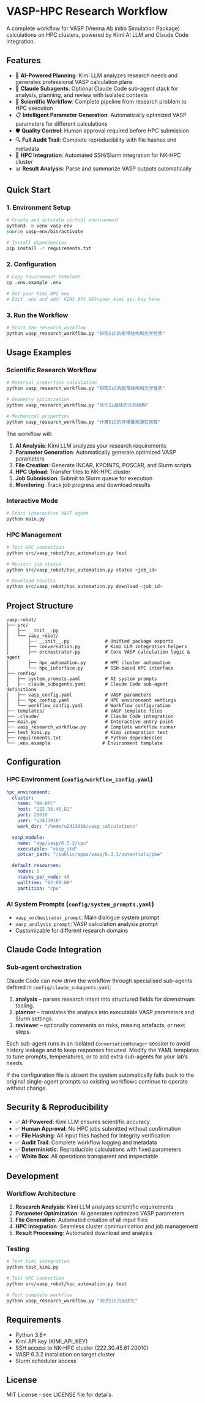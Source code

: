 # VASP-HPC Research Workflow

A complete workflow for VASP (Vienna Ab initio Simulation Package) calculations on HPC clusters, powered by Kimi AI LLM and Claude Code integration.

## Features

- 🤖 **AI-Powered Planning**: Kimi LLM analyzes research needs and generates professional VASP calculation plans
- 🧠 **Claude Subagents**: Optional Claude Code sub-agent stack for analysis, planning, and review with isolated contexts
- 🔬 **Scientific Workflow**: Complete pipeline from research problem to HPC execution
- 📋 **Intelligent Parameter Generation**: Automatically optimized VASP parameters for different calculations
- 🛡️ **Quality Control**: Human approval required before HPC submission
- 🔍 **Full Audit Trail**: Complete reproducibility with file hashes and metadata
- 🚀 **HPC Integration**: Automated SSH/Slurm integration for NK-HPC cluster
- 📊 **Result Analysis**: Parse and summarize VASP outputs automatically

## Quick Start

### 1. Environment Setup

```bash
# Create and activate virtual environment
python3 -m venv vasp-env
source vasp-env/bin/activate

# Install dependencies
pip install -r requirements.txt
```

### 2. Configuration

```bash
# Copy environment template
cp .env.example .env

# Set your Kimi API key
# Edit .env and add: KIMI_API_KEY=your_kimi_api_key_here
```

### 3. Run the Workflow

```bash
# Start the research workflow
python vasp_research_workflow.py "研究SiC的能带结构和光学性质"
```

## Usage Examples

### Scientific Research Workflow

```bash
# Material properties calculation
python vasp_research_workflow.py "研究SiC的能带结构和光学性质"

# Geometry optimization
python vasp_research_workflow.py "优化Si晶体的几何结构"

# Mechanical properties
python vasp_research_workflow.py "计算SiC的体模量和弹性常数"
```

The workflow will:
1. **AI Analysis**: Kimi LLM analyzes your research requirements
2. **Parameter Generation**: Automatically generate optimized VASP parameters
3. **File Creation**: Generate INCAR, KPOINTS, POSCAR, and Slurm scripts
4. **HPC Upload**: Transfer files to NK-HPC cluster
5. **Job Submission**: Submit to Slurm queue for execution
6. **Monitoring**: Track job progress and download results

### Interactive Mode

```bash
# Start interactive VASP agent
python main.py
```

### HPC Management

```bash
# Test HPC connection
python src/vasp_robot/hpc_automation.py test

# Monitor job status
python src/vasp_robot/hpc_automation.py status <job_id>

# Download results
python src/vasp_robot/hpc_automation.py download <job_id>
```

## Project Structure

```
vasp-robot/
├── src/
│   ├── __init__.py
│   └── vasp_robot/
│       ├── __init__.py             # Unified package exports
│       ├── conversation.py         # Kimi LLM integration helpers
│       ├── orchestrator.py         # Core VASP calculation logic & agent
│       ├── hpc_automation.py       # HPC cluster automation
│       └── hpc_interface.py        # SSH-based HPC interface
├── config/
│   ├── system_prompts.yaml         # AI system prompts
│   ├── claude_subagents.yaml       # Claude Code sub-agent definitions
│   ├── vasp_config.yaml            # VASP parameters
│   ├── hpc_config.yaml             # HPC environment settings
│   └── workflow_config.yaml        # Workflow configuration
├── templates/                      # VASP template files
├── .claude/                        # Claude Code integration
├── main.py                         # Interactive entry point
├── vasp_research_workflow.py       # Complete workflow runner
├── test_kimi.py                    # Kimi integration test
├── requirements.txt                # Python dependencies
└── .env.example                   # Environment template
```

## Configuration

### HPC Environment (`config/workflow_config.yaml`)

```yaml
hpc_environment:
  cluster:
    name: "NK-HPC"
    host: "222.30.45.81"
    port: 20010
    user: "u2413918"
    work_dir: "/home/u2413918/vasp_calculations"

  vasp_module:
    name: "app/vasp/6.3.2/cpu"
    executable: "vasp_std"
    potcar_path: "/public/apps/vasp/6.3.2/potentials/pbe"

  default_resources:
    nodes: 1
    ntasks_per_node: 48
    walltime: "02:00:00"
    partition: "cpu"
```

### AI System Prompts (`config/system_prompts.yaml`)

- `vasp_orchestrator_prompt`: Main dialogue system prompt
- `vasp_analysis_prompt`: VASP calculation analysis prompt
- Customizable for different research domains

## Claude Code Integration

### Sub-agent orchestration

Claude Code can now drive the workflow through specialised sub-agents defined in `config/claude_subagents.yaml`:

1. **analysis** – parses research intent into structured fields for downstream tooling.
2. **planner** – translates the analysis into executable VASP parameters and Slurm settings.
3. **reviewer** – optionally comments on risks, missing artefacts, or next steps.

Each sub-agent runs in an isolated `ConversationManager` session to avoid history leakage and to keep responses focused. Modify the YAML templates to tune prompts, temperatures, or to add extra sub-agents for your lab’s needs.

If the configuration file is absent the system automatically falls back to the original single-agent prompts so existing workflows continue to operate without change.

## Security & Reproducibility

- ✅ **AI-Powered**: Kimi LLM ensures scientific accuracy
- ✅ **Human Approval**: No HPC jobs submitted without confirmation
- ✅ **File Hashing**: All input files hashed for integrity verification
- ✅ **Audit Trail**: Complete workflow logging and metadata
- ✅ **Deterministic**: Reproducible calculations with fixed parameters
- ✅ **White Box**: All operations transparent and inspectable

## Development

### Workflow Architecture

1. **Research Analysis**: Kimi LLM analyzes scientific requirements
2. **Parameter Optimization**: AI generates optimized VASP parameters
3. **File Generation**: Automated creation of all input files
4. **HPC Integration**: Seamless cluster communication and job management
5. **Result Processing**: Automated download and analysis

### Testing

```bash
# Test Kimi integration
python test_kimi.py

# Test HPC connection
python src/vasp_robot/hpc_automation.py test

# Test complete workflow
python vasp_research_workflow.py "测试SiC几何优化"
```

## Requirements

- Python 3.8+
- Kimi API key (KIMI_API_KEY)
- SSH access to NK-HPC cluster (222.30.45.81:20010)
- VASP 6.3.2 installation on target cluster
- Slurm scheduler access

## License

MIT License - see LICENSE file for details.

